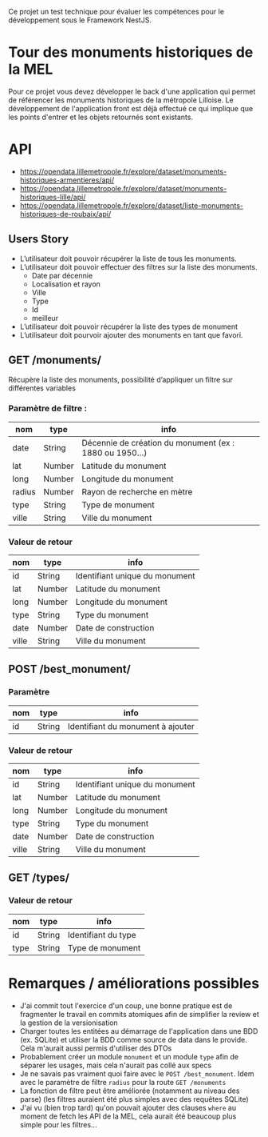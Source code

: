 
Ce projet un test technique pour évaluer les compétences pour le développement sous le Framework NestJS.

# Tour des monuments historiques de la MEL

Pour ce projet vous devez développer le back d'une application qui permet de référencer les monuments historiques de la métropole Lilloise. Le développement de l'application front est déjà effectué ce qui implique que les points d'entrer et les objets retournés sont existants.

# API

- https://opendata.lillemetropole.fr/explore/dataset/monuments-historiques-armentieres/api/
- https://opendata.lillemetropole.fr/explore/dataset/monuments-historiques-lille/api/
- https://opendata.lillemetropole.fr/explore/dataset/liste-monuments-historiques-de-roubaix/api/


## Users Story
- L’utilisateur doit pouvoir récupérer la liste de tous les monuments. 
- L’utilisateur doit pouvoir effectuer des filtres sur la liste des monuments.
    - Date par décennie
    - Localisation et rayon
    - Ville
    - Type
    - Id
    - meilleur
- L’utilisateur doit pouvoir récupérer la liste des types de monument
- L’utilisateur doit pourvoir ajouter des monuments en tant que favori.


## GET /monuments/
Récupère la liste des monuments, possibilité d’appliquer un filtre sur différentes variables

### Paramètre de filtre : 
| nom  	| type 	| info 	|
|------	|------	|------	|
| date  |	String |	Décennie de création du monument (ex : 1880 ou 1950…) |
| lat   |	Number |	Latitude du monument |
| long  |	Number |	Longitude du monument |
| radius    |	Number | 	Rayon de recherche en mètre |
| type  |	String |	Type de monument |
| ville |	String |	Ville du monument |

### Valeur de retour


| nom  	| type 	| info 	|
|------	|------	|------	|
| id |	String |	Identifiant unique du monument|
| lat |	Number |	Latitude du monument|
| long |	Number |	Longitude du monument|
| type |	String |	Type du monument|
| date |	Number |	Date de construction|
| ville |	String |	Ville du monument|

    
## POST /best_monument/


### Paramètre
| nom  	| type 	| info 	|
|------	|------	|------	|
|id |	String |	Identifiant du monument à ajouter |

### Valeur de retour 
| nom  	| type 	| info 	|
|------	|------	|------	|
| id |	String | 	Identifiant unique du monument |
| lat |	Number | 	Latitude du monument |
| long |	Number | 	Longitude du monument |
| type |	String | 	Type du monument |
| date |	Number | 	Date de construction |
| ville |	String | 	Ville du monument |


## GET /types/
### Valeur de retour

| nom  	| type 	| info 	|
|------	|------	|------	|
|id | 	String |	Identifiant du type |
|type | 	String |	Type de monument |


# Remarques / améliorations possibles

- J'ai commit tout l'exercice d'un coup, une bonne pratique est de fragmenter le travail en commits atomiques afin de simplifier la review et la gestion de la versionisation
- Charger toutes les entitées au démarrage de l'application dans une BDD (ex. SQLite) et utiliser la BDD comme source de data dans le provide. Cela m'aurait aussi permis d'utiliser des DTOs
- Probablement créer un module `monument` et un module `type` afin de séparer les usages, mais cela n'aurait pas collé aux specs
- Je ne savais pas vraiment quoi faire avec le `POST /best_monument`. Idem avec le paramètre de filtre `radius` pour la route `GET /monuments`
- La fonction de filtre peut être améliorée (notamment au niveau des parse) (les filtres auraient été plus simples avec des requêtes SQLite)
- J'ai vu (bien trop tard) qu'on pouvait ajouter des clauses `where` au moment de fetch les API de la MEL, cela aurait été beaucoup plus simple pour les filtres...